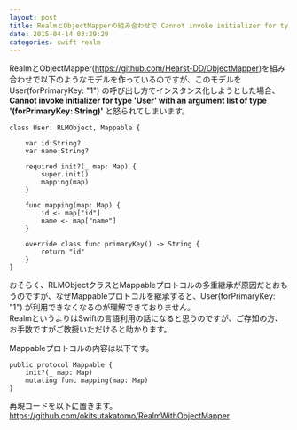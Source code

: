 ```yaml
---
layout: post
title: RealmとObjectMapperの組み合わせで Cannot invoke initializer for type 'User' with an argument list of type '(forPrimaryKey: String)
date: 2015-04-14 03:29:29
categories: swift realm
---
```

<!-- {% raw %} -->
<p>RealmとObjectMapper(<a href="https://github.com/Hearst-DD/ObjectMapper" rel="nofollow">https://github.com/Hearst-DD/ObjectMapper</a>)を組み合わせで以下のようなモデルを作っているのですが、このモデルを User(forPrimaryKey: "1") の呼び出し方でインスタンス化しようとした場合、<strong>Cannot invoke initializer for type 'User' with an argument list of type '(forPrimaryKey: String)'</strong> と怒られてしまいます。</p>

<pre class="lang-swift prettyprint-override"><code>class User: RLMObject, Mappable {

    var id:String?
    var name:String?

    required init?(_ map: Map) {
        super.init()
        mapping(map)
    }

    func mapping(map: Map) {
        id &lt;- map["id"]
        name &lt;- map["name"]
    }

    override class func primaryKey() -&gt; String {
        return "id"
    }
}
</code></pre>

<p>おそらく、RLMObjectクラスとMappableプロトコルの多重継承が原因だとおもうのですが、なぜMappableプロトコルを継承すると、User(forPrimaryKey: "1") が利用できなくなるのが理解できておりません。<br>
RealmというよりはSwiftの言語利用の話になると思うのですが、ご存知の方、お手数ですがご教授いただけると助かります。</p>

<p>Mappableプロトコルの内容は以下です。</p>

<pre class="lang-swift prettyprint-override"><code>public protocol Mappable {
    init?(_ map: Map)
    mutating func mapping(map: Map)
}
</code></pre>

<p>再現コードを以下に置きます。<br>
<a href="https://github.com/okitsutakatomo/RealmWithObjectMapper" rel="nofollow">https://github.com/okitsutakatomo/RealmWithObjectMapper</a></p>
<!-- {% endraw %} -->
